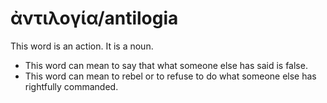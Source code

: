# ἀντιλογία/antilogia
This word is an action. It is a noun.
* This word can mean to say that what someone else has said is false.
* This word can mean to rebel or  to refuse to do what someone else has rightfully commanded.
